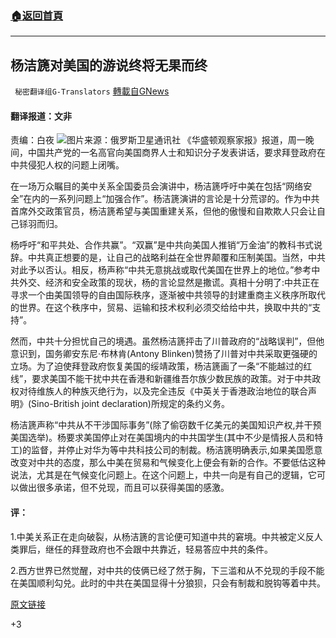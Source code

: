 ###  [:house:返回首頁](https://github.com/ourhimalayas/txt)
---

## 杨洁篪对美国的游说终将无果而终
` 秘密翻译组G-Translators` [轉載自GNews](https://gnews.org/zh-hans/864016/)

#### 翻译报道：文非
责编：白夜
![]()![](https://gnews.org/wp-content/uploads/2021/02/Picture1-4.png)图片来源：俄罗斯卫星通讯社
《华盛顿观察家报》报道，周一晚间，中国共产党的一名高官向美国商界人士和知识分子发表讲话，要求拜登政府在中共侵犯人权的问题上闭嘴。

在一场万众瞩目的美中关系全国委员会演讲中，杨洁篪呼吁中美在包括“网络安全”在内的一系列问题上“加强合作”。杨洁篪演讲的言论是十分荒谬的。作为中共首席外交政策官员，杨洁篪希望与美国重建关系，但他的傲慢和自欺欺人只会让自己铩羽而归。

杨呼吁“和平共处、合作共赢”。“双赢”是中共向美国人推销“万金油”的教科书式说辞。中共真正想要的是，让自己的战略利益在全世界颠覆和压制美国。当然，中共对此予以否认。相反，杨声称“中共无意挑战或取代美国在世界上的地位。”参考中共外交、经济和安全政策的现状，杨的言论显然是撒谎。真相十分明了:中共正在寻求一个由美国领导的自由国际秩序，逐渐被中共领导的封建重商主义秩序所取代的世界。在这个秩序中，贸易、运输和技术权利必须交给给中共，换取中共的“支持”。

然而，中共十分担忧自己的境遇。虽然杨洁篪抨击了川普政府的“战略误判”，但他意识到，国务卿安东尼·布林肯(Antony Blinken)赞扬了川普对中共采取更强硬的立场。为了迫使拜登政府恢复美国的绥靖政策，杨洁篪画了一条“不能越过的红线”，要求美国不能干扰中共在香港和新疆维吾尔族少数民族的政策。对于中共政权对待维族人的种族灭绝行为，以及完全违反《中英关于香港政治地位的联合声明》(Sino-British joint declaration)所规定的条约义务。

杨洁篪声称“中共从不干涉国际事务”(除了偷窃数千亿美元的美国知识产权,并干预美国选举)。杨要求美国停止对在美国境内的中共国学生(其中不少是情报人员和特工)的监督，并停止对华为等中共科技公司的制裁。杨洁篪明确表示,如果美国愿意改变对中共的态度，那么中美在贸易和气候变化上便会有新的合作。不要低估这种说法，尤其是在气候变化问题上。在这个问题上，中共一向是有自己的逻辑，它可以做出很多承诺，但不兑现，而且可以获得美国的感激。

#### 评：

1.中美关系正在走向破裂，从杨洁篪的言论便可知道中共的窘境。中共被定义反人类罪后，继任的拜登政府也不会跟中共靠近，轻易答应中共的条件。

2.西方世界已然觉醒，对中共的伎俩已经了然于胸，下三滥和从不兑现的手段不能在美国顺利勾兑。此时的中共在美国显得十分狼狈，只会有制裁和脱钩等着中共。

[原文链接](https://www.washingtonexaminer.com/opinion/addressing-america-yang-jiechi-offers-more-chinese-communist-lies)

+3
